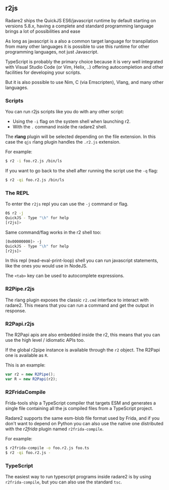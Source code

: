 ## r2js

Radare2 ships the QuickJS ES6/javascript runtime by default starting on versions 5.8.x, having a complete and standard programming language brings a lot of possibilities and ease

As long as javascript is a also a common target language for transpilation from many other languages it is possible to use this runtime for other programming languages, not just Javascript.

TypeScript is probably the primary choice because it is very well integrated with Visual Studio Code (or Vim, Helix, ..) offering autocompletion and other facilities for developing your scripts.

But it is also possible to use Nim, C (via Emscripten), Vlang, and many other languages.

### Scripts

You can run r2js scripts like you do with any other script:

* Using the `-i` flag on the system shell when launching r2.
* With the `.` command inside the radare2 shell.

The **rlang** plugin will be selected depending on the file extension. In this case the `qjs` rlang plugin handles the `.r2.js` extension.

For example:

```sh
$ r2 -i foo.r2.js /bin/ls
```

If you want to go back to the shell after running the script use the `-q` flag:

```sh
$ r2 -qi foo.r2.js /bin/ls
```

### The REPL

To enter the `r2js` repl you can use the `-j` command or flag.

```sh
0$ r2 -j
QuickJS - Type "\h" for help
[r2js]>
```

Same command/flag works in the r2 shell too:

```sh
[0x00000000]> -j
QuickJS - Type "\h" for help
[r2js]>
```

In this repl (read-eval-print-loop) shell you can run javascript statements, like the ones you would use in NodeJS.

The `<tab>` key can be used to autocomplete expressions.

### R2Pipe.r2js

The rlang plugin exposes the classic `r2.cmd` interface to interact with radare2. This means that you can run a command and get the output in response.

### R2Papi.r2js

The R2Papi apis are also embedded inside the r2, this means that you can use the high level / idiomatic APIs too.

If the global r2pipe instance is available through the `r2` object. The R2Papi one is available as `R`.

This is an example:

```javascript
var r2 = new R2Pipe();
var R = new R2Papi(r2);
```

### R2FridaCompile

Frida-tools ship a TypeScript compiler that targets ESM and generates a single file containing all the js compiled files from a TypeScript project.

Radare2 supports the same esm-blob file format used by Frida, and if you don't want to depend on Python you can also use the native one distributed with the _r2frida_ plugin named `r2frida-compile`.

For example:

```sh
$ r2frida-compile -o foo.r2.js foo.ts
$ r2 -qi foo.r2.js -
```

### TypeScript

The easiest way to run typescript programs inside radare2 is by using `r2frida-compile`, but you can also use the standard `tsc`.
